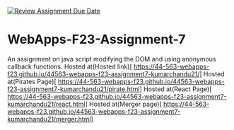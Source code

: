 [![Review Assignment Due Date](https://classroom.github.com/assets/deadline-readme-button-24ddc0f5d75046c5622901739e7c5dd533143b0c8e959d652212380cedb1ea36.svg)](https://classroom.github.com/a/Kv-XePEp)
# WebApps-F23-Assignment-7
An assignment on java script modifying the DOM and using anonymous callback functions.
Hosted at(Hosted link)[ https://44-563-webapps-f23.github.io/44563-webapps-f23-assignment7-kumarchandu21/]
Hosted at(Pirates Page)[ https://44-563-webapps-f23.github.io/44563-webapps-f23-assignment7-kumarchandu21/pirate.html]
Hosted at(React Page)[ https://44-563-webapps-f23.github.io/44563-webapps-f23-assignment7-kumarchandu21/react.html]
Hosted at(Merger page)[ https://44-563-webapps-f23.github.io/44563-webapps-f23-assignment7-kumarchandu21/merger.html]